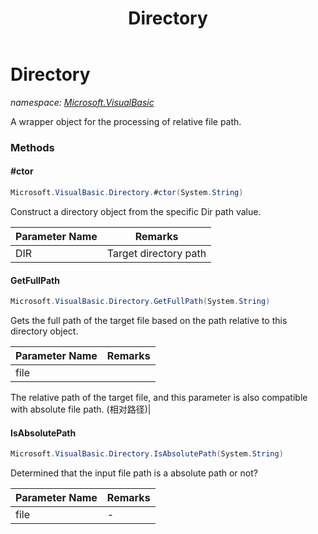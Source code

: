 ﻿---
title: Directory
---

# Directory
_namespace: [Microsoft.VisualBasic](N-Microsoft.VisualBasic.html)_

A wrapper object for the processing of relative file path.



### Methods

#### #ctor
```csharp
Microsoft.VisualBasic.Directory.#ctor(System.String)
```
Construct a directory object from the specific Dir path value.

|Parameter Name|Remarks|
|--------------|-------|
|DIR|Target directory path|


#### GetFullPath
```csharp
Microsoft.VisualBasic.Directory.GetFullPath(System.String)
```
Gets the full path of the target file based on the path relative to this directory object.

|Parameter Name|Remarks|
|--------------|-------|
|file|
 The relative path of the target file, and this parameter is also compatible with absolute file path.
 (相对路径)|


#### IsAbsolutePath
```csharp
Microsoft.VisualBasic.Directory.IsAbsolutePath(System.String)
```
Determined that the input file path is a absolute path or not?

|Parameter Name|Remarks|
|--------------|-------|
|file|-|



